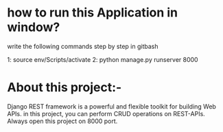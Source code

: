 # how to run this Application in window?
write the following commands step by step in gitbash

1: source env/Scripts/activate
2: python manage.py runserver 8000

# About this project:-

Django REST framework is a powerful and flexible toolkit for building Web APIs. 
in this project, you can perform CRUD operations on REST-APIs.
Always open this project on 8000 port.


